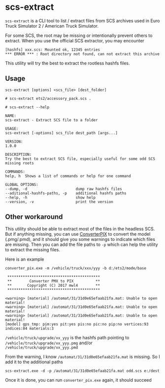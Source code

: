 # scs-extract

`scs-extract` is a CLI tool to list / extract files from SCS archives used in Euro Truck Simulator 2 / American Truck Simulator.

For some SCS, the root may be missing or intentionally prevent others to extract. When you use the official SCS extractor, you may encounter
```
[hashfs] xxx.scs: Mounted ok, 12345 entries
*** ERROR *** : Root directory not found, can not extract this archive
```
This utility will try the best to extract the rootless hashfs files.

## Usage

`scs-extract [options] <scs_file> [dest_folder]`

```console
# scs-extract ets2/accessory_pack.scs .
```

```
# scs-extract --help

NAME:
scs-extract - Extract SCS file to a folder

USAGE:
scs-extract [-options] scs_file dest_path [args...]

VERSION:
1.0.0

DESCRIPTION:
Try the best to extract SCS file, especially useful for some odd SCS missing roots

COMMANDS:
help, h  Shows a list of commands or help for one command

GLOBAL OPTIONS:
--dump, -d                      dump raw hashfs files
--aditional-hashfs-paths, -p    additional hashfs paths
--help, -h                      show help
--version, -v                   print the version
```

## Other workaround

This utility should be able to extract most of the files in the headless SCS. But if anything missing, 
you can use [ConverterPIX](https://github.com/mwl4/ConverterPIX) to convert the model (.pmg/.pmd), and
it should give you some warnings to indicate which files are missing. Then you can add the file paths to `-p`
which can help the utility to extract the missing files.

Here is an example

```
converter_pix.exe -m /vehicle/truck/xxx/yyy -b d:/ets2/mode/base

 ******************************************
 **        Converter PMX to PIX          **
 **       Copyright (C) 2017 mwl4        **
 ******************************************

<warning> [material] /automat/31/31d0e65efaab21fa.mat: Unable to open material!
<warning> [material] /automat/31/31d0e65efaab21fa.mat: Unable to open material!
<warning> [material] /automat/31/31d0e65efaab21fa.mat: Unable to open material!
[model] gps_tmp: pim:yes pit:yes pis:no pic:no pip:no vertices:93 indices:84 materials:3
```

`/vehicle/truck/upgrade/xx_yyy` is the hashfs path pointing to `/vehicle/truck/upgrade/xx_yyy.pmg` and/or `/vehicle/truck/upgrade/xx_yyy.pmd`

From the warning, I know `/automat/31/31d0e65efaab21fa.mat` is missing. So I add it to the additional paths

```
scs-extract.exe -d -p /automat/31/31d0e65efaab21fa.mat odd.scs e:/dest
```

Once it is done, you can run `converter_pix.exe` again, it should succeed
